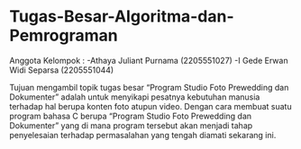 # Tugas-Besar-Algoritma-dan-Pemrograman

Anggota Kelompok : -Athaya Juliant Purnama (2205551027)
                   -I Gede Erwan Widi Separsa (2205551044)


Tujuan mengambil topik tugas besar “Program Studio Foto Prewedding dan Dokumenter” adalah untuk menyikapi pesatnya kebutuhan manusia terhadap hal berupa konten foto atupun video. Dengan cara membuat suatu program bahasa C berupa “Program Studio Foto Prewedding dan Dokumenter” yang di mana program tersebut akan menjadi tahap penyelesaian terhadap permasalahan yang tengah diamati sekarang ini.
